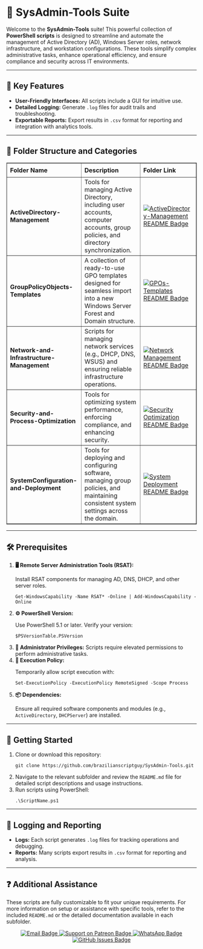 <div>
  <h1>🔧 SysAdmin-Tools Suite</h1>
  <p>
    Welcome to the <strong>SysAdmin-Tools</strong> suite! This powerful collection of 
    <strong>PowerShell scripts</strong> is designed to streamline and automate the management of Active Directory (AD), Windows Server roles, 
    network infrastructure, and workstation configurations. These tools simplify complex administrative tasks, enhance operational efficiency, 
    and ensure compliance and security across IT environments.
  </p>

  <hr />

  <h2>🌟 Key Features</h2>
  <ul>
    <li><strong>User-Friendly Interfaces:</strong> All scripts include a GUI for intuitive use.</li>
    <li><strong>Detailed Logging:</strong> Generate <code>.log</code> files for audit trails and troubleshooting.</li>
    <li><strong>Exportable Reports:</strong> Export results in <code>.csv</code> format for reporting and integration with analytics tools.</li>
  </ul>

  <hr />

  <h2>📄 Folder Structure and Categories</h2>
  <table border="1" style="border-collapse: collapse; width: 100%; text-align: left;">
    <thead>
      <tr>
        <th style="padding: 8px;">Folder Name</th>
        <th style="padding: 8px;">Description</th>
        <th style="padding: 8px;">Folder Link</th>
      </tr>
    </thead>
    <tbody>
      <tr>
        <td><strong>ActiveDirectory-Management</strong></td>
        <td>Tools for managing Active Directory, including user accounts, computer accounts, group policies, and directory synchronization.</td>
        <td>
          <a href="ActiveDirectory-Management/README.md" target="_blank">
            <img src="https://img.shields.io/badge/AD%20Management-README-blue?style=for-the-badge&logo=github" 
            alt="ActiveDirectory-Management README Badge">
          </a>
        </td>
      </tr>
      <tr>
        <td><strong>GroupPolicyObjects-Templates</strong></td>
        <td>A collection of ready-to-use GPO templates designed for seamless import into a new Windows Server Forest and Domain structure.</td>
        <td>
          <a href="GroupPolicyObjects-Templates/README.md" target="_blank">
            <img src="https://img.shields.io/badge/GPO%20Templates-README-blue?style=for-the-badge&logo=github" 
            alt="GPOs-Templates README Badge">
          </a>
        </td>
      </tr>
      <tr>
        <td><strong>Network-and-Infrastructure-Management</strong></td>
        <td>Scripts for managing network services (e.g., DHCP, DNS, WSUS) and ensuring reliable infrastructure operations.</td>
        <td>
          <a href="Network-and-Infrastructure-Management/README.md" target="_blank">
            <img src="https://img.shields.io/badge/Network%20Management-README-blue?style=for-the-badge&logo=github" 
            alt="Network Management README Badge">
          </a>
        </td>
      </tr>
      <tr>
        <td><strong>Security-and-Process-Optimization</strong></td>
        <td>Tools for optimizing system performance, enforcing compliance, and enhancing security.</td>
        <td>
          <a href="Security-and-Process-Optimization/README.md" target="_blank">
            <img src="https://img.shields.io/badge/Security%20Optimization-README-blue?style=for-the-badge&logo=github" 
            alt="Security Optimization README Badge">
          </a>
        </td>
      </tr>
      <tr>
        <td><strong>SystemConfiguration-and-Deployment</strong></td>
        <td>Tools for deploying and configuring software, managing group policies, and maintaining consistent system settings across the domain.</td>
        <td>
          <a href="SystemConfiguration-and-Deployment/README.md" target="_blank">
            <img src="https://img.shields.io/badge/System%20Deployment-README-blue?style=for-the-badge&logo=github" 
            alt="System Deployment README Badge">
          </a>
        </td>
      </tr>
    </tbody>
  </table>

  <hr />

  <h2>🛠️ Prerequisites</h2>
  <ol>
    <li>
      <strong>🖥️ Remote Server Administration Tools (RSAT):</strong>
      <p>Install RSAT components for managing AD, DNS, DHCP, and other server roles.</p>
      <pre><code>Get-WindowsCapability -Name RSAT* -Online | Add-WindowsCapability -Online</code></pre>
    </li>
    <li>
      <strong>⚙️ PowerShell Version:</strong>
      <p>Use PowerShell 5.1 or later. Verify your version:</p>
      <pre><code>$PSVersionTable.PSVersion</code></pre>
    </li>
    <li><strong>🔑 Administrator Privileges:</strong> Scripts require elevated permissions to perform administrative tasks.</li>
    <li>
      <strong>🔧 Execution Policy:</strong>
      <p>Temporarily allow script execution with:</p>
      <pre><code>Set-ExecutionPolicy -ExecutionPolicy RemoteSigned -Scope Process</code></pre>
    </li>
    <li>
      <strong>📦 Dependencies:</strong>
      <p>Ensure all required software components and modules (e.g., <code>ActiveDirectory</code>, <code>DHCPServer</code>) are installed.</p>
    </li>
  </ol>

  <hr />

  <h2>🚀 Getting Started</h2>
  <ol>
    <li>
      Clone or download this repository:
      <pre><code>git clone https://github.com/brazilianscriptguy/SysAdmin-Tools.git</code></pre>
    </li>
    <li>Navigate to the relevant subfolder and review the <code>README.md</code> file for detailed script descriptions and usage instructions.</li>
    <li>Run scripts using PowerShell:
      <pre><code>.\ScriptName.ps1</code></pre>
    </li>
  </ol>

  <hr />

  <h2>📝 Logging and Reporting</h2>
  <ul>
    <li><strong>Logs:</strong> Each script generates <code>.log</code> files for tracking operations and debugging.</li>
    <li><strong>Reports:</strong> Many scripts export results in <code>.csv</code> format for reporting and analysis.</li>
  </ul>

  <hr />

  <h2>❓ Additional Assistance</h2>
  <p>
    These scripts are fully customizable to fit your unique requirements. For more information on setup or assistance with specific tools, refer to the included <code>README.md</code> or the detailed documentation available in each subfolder.
  </p>

  <div align="center">
    <a href="mailto:luizhamilton.lhr@gmail.com" target="_blank" rel="noopener noreferrer">
      <img src="https://img.shields.io/badge/Email-luizhamilton.lhr@gmail.com-D14836?style=for-the-badge&logo=gmail" alt="Email Badge">
    </a>
    <a href="https://www.patreon.com/c/brazilianscriptguy" target="_blank" rel="noopener noreferrer">
      <img src="https://img.shields.io/badge/Support%20Me-Patreon-red?style=for-the-badge&logo=patreon" alt="Support on Patreon Badge">
    </a>
    <a href="https://whatsapp.com/channel/0029VaEgqC50G0XZV1k4Mb1c" target="_blank" rel="noopener noreferrer">
      <img src="https://img.shields.io/badge/Join%20Us-WhatsApp-25D366?style=for-the-badge&logo=whatsapp" alt="WhatsApp Badge">
    </a>
    <a href="https://github.com/brazilianscriptguy/BlueTeam-Tools/issues" target="_blank" rel="noopener noreferrer">
      <img src="https://img.shields.io/badge/Report%20Issues-GitHub-blue?style=for-the-badge&logo=github" alt="GitHub Issues Badge">
    </a>
  </div>
</div>
